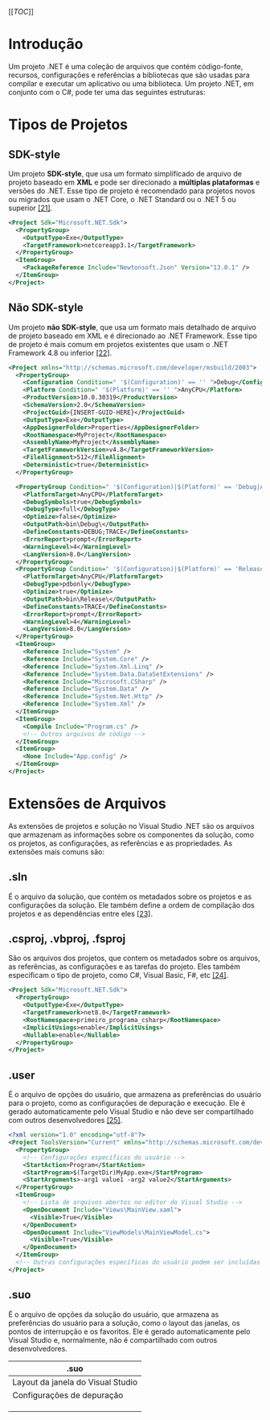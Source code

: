 [[_TOC_]]

# Introdução

Um projeto .NET é uma coleção de arquivos que contém código-fonte, recursos, configurações e referências a bibliotecas que são usadas para compilar e executar um aplicativo ou uma biblioteca. Um projeto .NET, em conjunto com o C#, pode ter uma das seguintes estruturas:

# Tipos de Projetos

## SDK-style

Um projeto **SDK-style**, que usa um formato simplificado de arquivo de projeto baseado em **XML** e pode ser direcionado a **múltiplas plataformas** e versões do .NET. Esse tipo de projeto é recomendado para projetos novos ou migrados que usam o .NET Core, o .NET Standard ou o .NET 5 ou superior [[21]](/Advanced-Business-Development-with-.NET/1º-Semestre/Aula-02-%2D-IDE-Visual-Studio,-Primeiro-Programa-em-Csharp/Referências).

```xml
<Project Sdk="Microsoft.NET.Sdk">
  <PropertyGroup>
    <OutputType>Exe</OutputType>
    <TargetFramework>netcoreapp3.1</TargetFramework>
  </PropertyGroup>
  <ItemGroup>
    <PackageReference Include="Newtonsoft.Json" Version="13.0.1" />
  </ItemGroup>
</Project>
```

## Não SDK-style

Um projeto **não SDK-style**, que usa um formato mais detalhado de arquivo de projeto baseado em XML e é direcionado ao .NET Framework. Esse tipo de projeto é mais comum em projetos existentes que usam o .NET Framework 4.8 ou inferior [[22]](/Advanced-Business-Development-with-.NET/1º-Semestre/Aula-02-%2D-IDE-Visual-Studio,-Primeiro-Programa-em-Csharp/Referências).

```xml
<Project xmlns="http://schemas.microsoft.com/developer/msbuild/2003">
  <PropertyGroup>
    <Configuration Condition=" '$(Configuration)' == '' ">Debug</Configuration>
    <Platform Condition=" '$(Platform)' == '' ">AnyCPU</Platform>
    <ProductVersion>10.0.30319</ProductVersion>
    <SchemaVersion>2.0</SchemaVersion>
    <ProjectGuid>{INSERT-GUID-HERE}</ProjectGuid>
    <OutputType>Exe</OutputType>
    <AppDesignerFolder>Properties</AppDesignerFolder>
    <RootNamespace>MyProject</RootNamespace>
    <AssemblyName>MyProject</AssemblyName>
    <TargetFrameworkVersion>v4.8</TargetFrameworkVersion>
    <FileAlignment>512</FileAlignment>
    <Deterministic>true</Deterministic>
  </PropertyGroup>

  <PropertyGroup Condition=" '$(Configuration)|$(Platform)' == 'Debug|AnyCPU' ">
    <PlatformTarget>AnyCPU</PlatformTarget>
    <DebugSymbols>true</DebugSymbols>
    <DebugType>full</DebugType>
    <Optimize>false</Optimize>
    <OutputPath>bin\Debug\</OutputPath>
    <DefineConstants>DEBUG;TRACE</DefineConstants>
    <ErrorReport>prompt</ErrorReport>
    <WarningLevel>4</WarningLevel>
    <LangVersion>8.0</LangVersion>
  </PropertyGroup>
  <PropertyGroup Condition=" '$(Configuration)|$(Platform)' == 'Release|AnyCPU' ">
    <PlatformTarget>AnyCPU</PlatformTarget>
    <DebugType>pdbonly</DebugType>
    <Optimize>true</Optimize>
    <OutputPath>bin\Release\</OutputPath>
    <DefineConstants>TRACE</DefineConstants>
    <ErrorReport>prompt</ErrorReport>
    <WarningLevel>4</WarningLevel>
    <LangVersion>8.0</LangVersion>
  </PropertyGroup>
  <ItemGroup>
    <Reference Include="System" />
    <Reference Include="System.Core" />
    <Reference Include="System.Xml.Linq" />
    <Reference Include="System.Data.DataSetExtensions" />
    <Reference Include="Microsoft.CSharp" />
    <Reference Include="System.Data" />
    <Reference Include="System.Net.Http" />
    <Reference Include="System.Xml" />
  </ItemGroup>
  <ItemGroup>
    <Compile Include="Program.cs" />
    <!-- Outros arquivos de código -->
  </ItemGroup>
  <ItemGroup>
    <None Include="App.config" />
  </ItemGroup>
</Project>
```

# Extensões de Arquivos
      
As extensões de projetos e solução no Visual Studio .NET são os arquivos que armazenam as informações sobre os componentes da solução, como os projetos, as configurações, as referências e as propriedades. As extensões mais comuns são:

## .sln

É o arquivo da solução, que contém os metadados sobre os projetos e as configurações da solução. Ele também define a ordem de compilação dos projetos e as dependências entre eles [[23]](/Advanced-Business-Development-with-.NET/1º-Semestre/Aula-02-%2D-IDE-Visual-Studio,-Primeiro-Programa-em-Csharp/Referências).

## .csproj, .vbproj, .fsproj

São os arquivos dos projetos, que contem os metadados sobre os arquivos, as referências, as configurações e as tarefas do projeto. Eles também especificam o tipo de projeto, como C#, Visual Basic, F#, etc [[24]](/Advanced-Business-Development-with-.NET/1º-Semestre/Aula-02-%2D-IDE-Visual-Studio,-Primeiro-Programa-em-Csharp/Referências).

```xml
<Project Sdk="Microsoft.NET.Sdk">
  <PropertyGroup>
    <OutputType>Exe</OutputType>
    <TargetFramework>net8.0</TargetFramework>
    <RootNamespace>primeiro_programa_csharp</RootNamespace>
    <ImplicitUsings>enable</ImplicitUsings>
    <Nullable>enable</Nullable>
  </PropertyGroup>
</Project>
```

## .user
      
É o arquivo de opções do usuário, que armazena as preferências do usuário para o projeto, como as configurações de depuração e execução. Ele é gerado automaticamente pelo Visual Studio e não deve ser compartilhado com outros desenvolvedores [[25]](/Advanced-Business-Development-with-.NET/1º-Semestre/Aula-02-%2D-IDE-Visual-Studio,-Primeiro-Programa-em-Csharp/Referências).

```xml
<?xml version="1.0" encoding="utf-8"?>
<Project ToolsVersion="Current" xmlns="http://schemas.microsoft.com/developer/msbuild/2003">
  <PropertyGroup>
    <!-- Configurações específicas do usuário -->
    <StartAction>Program</StartAction>
    <StartProgram>$(TargetDir)MyApp.exe</StartProgram>
    <StartArguments>-arg1 value1 -arg2 value2</StartArguments>
  </PropertyGroup>
  <ItemGroup>
    <!-- Lista de arquivos abertos no editor do Visual Studio -->
    <OpenDocument Include="Views\MainView.xaml">
      <Visible>True</Visible>
    </OpenDocument>
    <OpenDocument Include="ViewModels\MainViewModel.cs">
      <Visible>True</Visible>
    </OpenDocument>
  </ItemGroup>
  <!-- Outras configurações específicas do usuário podem ser incluídas aqui -->
</Project>
```

## .suo

É o arquivo de opções da solução do usuário, que armazena as preferências do usuário para a solução, como o layout das janelas, os pontos de interrupção e os favoritos. Ele é gerado automaticamente pelo Visual Studio e, normalmente, não é compartilhado com outros desenvolvedores.

| .suo |
|--|
| Layout da janela do Visual Studio |
| Configurações de depuração |
|  |
|  |
|  |

